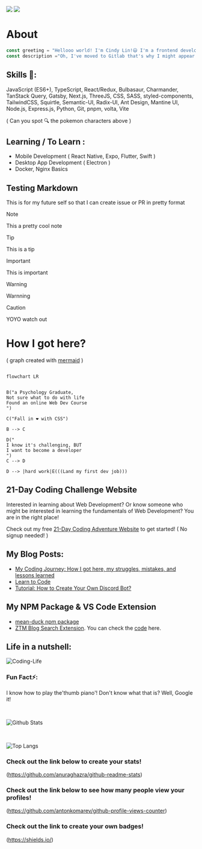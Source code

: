 ![](https://komarev.com/ghpvc/?username=your-github-username&color=green)
![](https://img.shields.io/badge/ZTM-Meme--Guru-4c0ffb)



# About
```JavaScript
const greeting = "Hellooo world! I'm Cindy Lin!😃 I'm a frontend developer who loves developer memes & longboarding."
const description ="Oh, I've moved to Gitlab that's why I might appear a bit inactive on Github"
```

## Skills 🌱: 
JavaScript (ES6+), TypeScript, React/Redux, Bulbasaur, Charmander, TanStack Query, Gatsby, Next.js, ThreeJS, CSS, SASS, styled-components, TailwindCSS, Squirtle, Semantic-UI, Radix-UI, Ant Design, Mantine UI, Node.js, Express.js, Python, Git, pnpm, volta, Vite

( Can you spot 🔍 the pokemon characters above  ) 

## Learning / To Learn :
- Mobile Development ( React Native, Expo, Flutter, Swift )
- Desktop App Development ( Electron )
- Docker, Nginx Basics 

## Testing Markdown
This is for my future self so that I can create issue or PR in pretty format
> [!NOTE]
> This a pretty cool note

> [!TIP]
> This is a tip

> [!IMPORTANT]
> This is important

> [!WARNING]
> Warnning

> [!CAUTION]
> YOYO watch out


# How I got here? 
( graph created with [mermaid](https://github.com/mermaid-js/mermaid) )

```mermaid

flowchart LR


B("a Psychology Graduate,
Not sure what to do with life
Found an online Web Dev Course
")

C("Fall in ❤ with CSS")

B --> C

D("
I know it's challenging, BUT
I want to become a developer
")
C --> D

D --> |hard work|E(((Land my first dev job)))
```


## 21-Day Coding Challenge Website
Interested in learning about Web Development? Or know someone who might be interested in learning the fundamentals of Web Development? 
You are in the right place! 

Check out my free [21-Day Coding Adventure Website](https://21-day-coding-adventure.netlify.app/) to get started! ( No signup needed! )


## My Blog Posts: 
- [My Coding Journey: How I got here, my struggles, mistakes, and lessons learned](https://zerotomastery.io/blog/coding-journey-struggles-mistakes-lessons-learned)
- [Learn to Code](https://zerotomastery.io/blog/can-anyone-learn-to-code/)
- [Tutorial: How to Create Your Own Discord Bot?](https://coding-corgi.hashnode.dev/create-your-own-discord-bot-and-deploy-it-for-free)


## My NPM Package & VS Code Extension
- [mean-duck npm package](https://www.npmjs.com/package/mean-duck)
- [ZTM Blog Search Extension](https://marketplace.visualstudio.com/items?itemName=cutecorgi.ztm-blog). You can check the [code](https://github.com/LanguageXange/vscode) here.

## Life in a nutshell:
![Coding-Life](https://media.giphy.com/media/fAnzw6YK33jMwzp5wp/giphy.gif)



### Fun Fact⚡:
I know how to play the'thumb piano'! Don't know what that is? Well, Google it!

<br/>

  ![Github Stats](https://github-readme-stats.vercel.app/api?username=LanguageXange&show_icons=true&theme=dracula)

<br/>


![Top Langs](https://github-readme-stats.vercel.app/api/top-langs/?username=LanguageXange&layout=compact)


### Check out the link below to create your stats!

(https://github.com/anuraghazra/github-readme-stats)

### Check out the link below to see how many people view your profiles!
(https://github.com/antonkomarev/github-profile-views-counter)

### Check out the link to create your own badges! 
(https://shields.io/)
 

<!--
**LanguageXange/LanguageXange** is a ✨ _special_ ✨ repository because its `README.md` (this file) appears on your GitHub profile.

Here are some ideas to get you started:

-  I’m currently working on ...
-  I’m currently learning ...
- 👯 I’m looking to collaborate on ...
- 🤔 I’m looking for help with ...
- 💬 Ask me about ...
- 📫 How to reach me: ...
- 😄 Pronouns: ...
-  Fun fact: ...
-->
